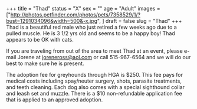 +++
title = "Thad"
status = "X"
sex = ""
age = "Adult"
images = ["http://photos.petfinder.com/photos/pets/7358529/1/?bust=1291034096&width=500&-x.jpg",
]
draft = false
slug = "Thad"
+++
Thad is a beautiful red male who just retired a few weeks ago due to a pulled muscle.  He is 3 1/2 yrs old and seems to be a happy boy!   Thad appears to be OK with cats.


  If you are traveling from out of the area to meet Thad at an event, please e-mail Jorene at joreneross@aol.com or call 515-967-6564 and we will do our best to make sure he is present.

The adoption fee for greyhounds through HGA is $250. This fee pays for medical costs including spay/neuter surgery, shots, parasite treatments, and teeth cleaning. Each dog also comes with a special sighthound collar and leash set and muzzle. There is a $10 non-refundable application fee that is applied to an approved adoption.
